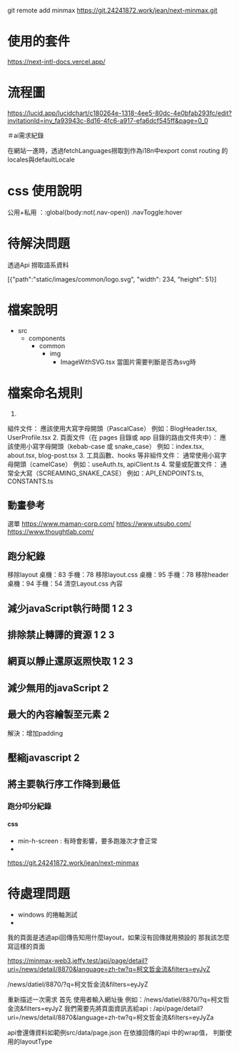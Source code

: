 


git remote add minmax https://git.24241872.work/jean/next-minmax.git

# 使用的套件

https://next-intl-docs.vercel.app/

# 流程圖

https://lucid.app/lucidchart/c180264e-1318-4ee5-80dc-4e0bfab293fc/edit?invitationId=inv_fa93943c-8d16-4fc6-a917-efa6dcf545ff&page=0_0

＃ai需求紀錄

在網站一進時，透過fetchLanguages撈取到作為i18n中export const routing 的locales與defaultLocale

# css 使用說明

公用+私用 ：:global(body:not(.nav-open)) .navToggle:hover


# 待解決問題

透過Api 撈取語系資料

[{"path":"static/images/common/logo.svg", "width": 234, "height": 51}]


# 檔案說明

- src
  - components
    - common
      - img
        - ImageWithSVG.tsx 當圖片需要判斷是否為svg時

# 檔案命名規則

1.
組件文件：
應該使用大寫字母開頭（PascalCase）
例如：BlogHeader.tsx, UserProfile.tsx
2.
頁面文件（在 pages 目錄或 app 目錄的路由文件夾中）：
應該使用小寫字母開頭（kebab-case 或 snake_case）
例如：index.tsx, about.tsx, blog-post.tsx
3.
工具函數、hooks 等非組件文件：
通常使用小寫字母開頭（camelCase）
例如：useAuth.ts, apiClient.ts
4.
常量或配置文件：
通常全大寫（SCREAMING_SNAKE_CASE）
例如：API_ENDPOINTS.ts, CONSTANTS.ts


## 動畫參考

選單
https://www.maman-corp.com/
https://www.utsubo.com/
https://www.thoughtlab.com/


## 跑分紀錄

移除layout 桌機：83 手機：78
移除layout.css 桌機：95 手機：78
移除header 桌機：94 手機：54
清空Layout.css 內容

## 減少javaScript執行時間 1 2 3

## 排除禁止轉譯的資源 1 2 3

## 網頁以靜止還原返照快取 1 2 3 

## 減少無用的javaScript  2 

## 最大的內容繪製至元素 2 

解決：增加padding

## 壓縮javascript 2 




## 將主要執行序工作降到最低 

### 跑分叩分紀錄

#### css

- min-h-screen : 有時會影響，要多跑幾次才會正常
- 

https://git.24241872.work/jean/next-minmax

# 待處理問題

- windows 的捲軸測試
- 


我的頁面是透過api回傳告知用什麼layout，如果沒有回傳就用預設的
那我該怎麼寫這樣的頁面





https://minmax-web3.jeffy.test/api/page/detail?uri=/news/detail/8870&language=zh-tw?q=柯文哲金流&filters=eyJyZ

/news/datiel/8870/?q=柯文哲金流&filters=eyJyZ


重新描述一次需求
首先 使用者輸入網址後 例如：/news/datiel/8870/?q=柯文哲金流&filters=eyJyZ
我們需要先將頁面資訊丟給api : /api/page/detail?uri=/news/detail/8870&language=zh-tw?q=柯文哲金流&filters=eyJyZa

api會還傳資料如範例src/data/page.json
在依據回傳的api 中的wrap值，
判斷使用的layoutType